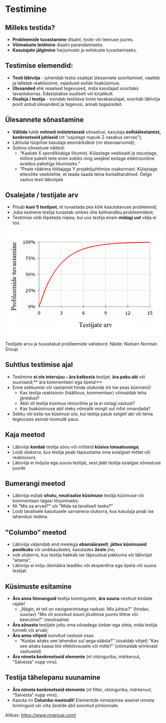 # Testimine

## Milleks testida?
- **Probleemide tuvastamine** disaini, toote või teenuse juures. 
- **Võimaluste leidmine** disaini parandamiseks. 
- **Kasutajate jälgimine** harjumuste ja eelistuste tuvastamiseks.

## Testimise elemendid:
- **Testi läbiviija** - juhendab testis osalejat ülesannete sooritamisel, vaatleb ja talletab reaktsioone, vajadusel esitab lisaküsimusi.
- **Ülesanded** ehk reaalsed tegevused, mida kasutajad sooritaks tavaolukorras. Edastatakse suuliselt või kirjalikult.
- **Osaleja / testija** - esindab testitava toote tavakasutajat, sooritab läbiviija poolt antud ülesandeid ja tegevusi, annab tagasisidet. 

## Ülesannete sõnastamine
- **Vältida** tuleb **mitmeti mõistetavaid** sõnastusi, kasutaja **eelhäälestamist, konkreetseid juhiseid** (nt “vajutage nupule Z vasakus servas”);
- Lähtuda tüüpilise kasutaja eesmärkidest (nn stsenaariumid);
- Sobiva sõnastuse näiteid:
  - “Kaalute X spordiklubiga liitumist. Külastage veebisaiti ja otsustage, milline pakett teile enim sobiks ning seejärel esitage elektrooniline avaldus paketiga liitumiseks.”
  - “Peate rääkima töötajaga Y projektijuhtimise osakonnast. Külastage ettevõtte veebilehte, et teada saada tema kontaktandmed. Öelge vastus testi läbiviijale

## Osalejate / testijate arv
- Piisab **kuni 5 testijast**, et tuvastada pea kõik kasutatavuse probleemid;
- Juba esimene testija tuvastab umbes ühe kolmandiku probleemidest; 
- Testimise võib lõpetada niipea, kui uus testija enam **midagi uut** välja ei too.

![Testimine](./testimine.png)

Testijate arvu ja tuvastatud probleemide vahekord. Näide: Nielsen Norman Group

## Suhtlus testimise ajal
- Testimine **ei ole intervjuu – ära katkesta** testijat; **ära paku abi** või suuniseid;** ära kommenteeri ega õpeta!**
- Enne sekkumist või vastamist hinda olukorda (nt loe peas kümneni)!
  - Kas testija reaktsioon (häälitsus, kommentaar) võimaldab teha järeldusi? 
  - Äkki oli testija küsimus retooriline ja ta ei ootagi vastust?
  - Kas lisaküsimuse abil oleks võimalik mingit uut infot omandada?
- Sekku või esita ise küsimusi siis, kui testija palub selgelt abi või tema tegevuses esineb loomulik paus. 


## Kaja meetod
- Läbiviija **kordab** testija sõnu või mõtteid **küsiva tonaalsusega**;
- Loob olukorra, kus testija peab täpsustama oma esialgset mõtet või reaktsiooni;
- Läbiviija ei mõjuta ega suuna testijat, sest jääb testija esialgse sõnastuse juurde


## Bumerangi meetod
- Läbiviija esitab **ohutu, neutraalse küsimuse** testija küsimuse või kommentaari tagasi tõrjumiseks;
- Nt “Mis sa arvad?” või “Mida sa tavaliselt teeks?”
- Loob tavalisele kasutusele sarnaneva olukorra, kus kasutaja peab ise lahendusi leidma. 


## "Columbo” meetod
- Läbiviija väljendab end meelega **ebamääraselt**, **jättes küsimused poolikuks** või umbkaudseks, kasutades **žeste** jne;
- oob olukorra, kus testija hakkab ise täpsustusi pakkuma või läbiviijat “aitama”;
- Läbiviija ei mõju ülemäära teadliku või eksperdina ega õpeta või suuna testijat. 

## Küsimuste esitamine
- **Ära anna hinnanguid** testija toimingutele, **ära suuna** vestlust kindale rajale!  
  - „Nägin, et teil on navigeerimisega raskusi. Mis juhtus?" (hindav, suunav) "Mis oli soovitud sisuni jõudmise juures lihtne või keeruline?" (neutraalne) 
- **Ära sõnasta** testijate juttu oma sõnadega ümber ega oleta, mida testija tunneb või arvab;
- **Ära anna vihjeid** soovitud vastuse osas:
  - “Kuidas aitaks see lahendus sul aega säästa?” (sisaldab vihjet) “Kas see aitaks kaasa töö efektiivsusele või mitte?” (võimaldab erinevaid vastuseid)
- **Ära nimeta konkreetseid elemente** (nt otsinguriba, märkeruut, “Salvesta” nupp vms).


## Testija tähelepanu suunamine
- **Ära nimeta konkreetseid elemente** (nt filter, otsinguriba, märkeruut, “Salvesta” nupp vms);
- Kasuta nn **Columbo meetodit!** Elementide nimetamise asemel nimeta toiminguid või viita žestide abil soovitud piirkonnale.

Allikas: https://www.nngroup.com/

